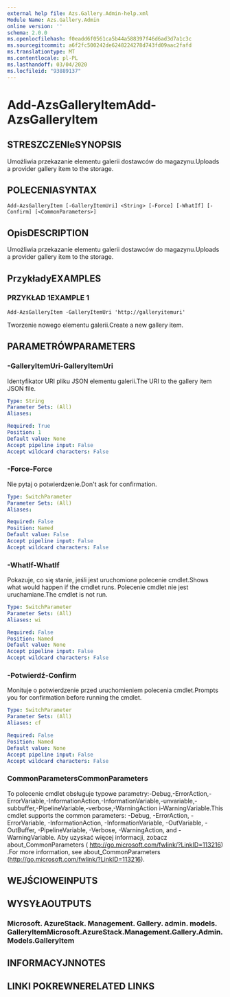 ```yaml
---
external help file: Azs.Gallery.Admin-help.xml
Module Name: Azs.Gallery.Admin
online version: ''
schema: 2.0.0
ms.openlocfilehash: f0eadd6f0561ca5b44a588397f46d6ad3d7a1c3c
ms.sourcegitcommit: a6f2fc500242de6248224278d743fd09aac2fafd
ms.translationtype: MT
ms.contentlocale: pl-PL
ms.lasthandoff: 03/04/2020
ms.locfileid: "93889137"
---
```

# <span data-ttu-id="4485f-101">Add-AzsGalleryItem</span><span class="sxs-lookup"><span data-stu-id="4485f-101">Add-AzsGalleryItem</span></span>

## <span data-ttu-id="4485f-102">STRESZCZENIe</span><span class="sxs-lookup"><span data-stu-id="4485f-102">SYNOPSIS</span></span>
<span data-ttu-id="4485f-103">Umożliwia przekazanie elementu galerii dostawców do magazynu.</span><span class="sxs-lookup"><span data-stu-id="4485f-103">Uploads a provider gallery item to the storage.</span></span>

## <span data-ttu-id="4485f-104">POLECENIA</span><span class="sxs-lookup"><span data-stu-id="4485f-104">SYNTAX</span></span>

```
Add-AzsGalleryItem [-GalleryItemUri] <String> [-Force] [-WhatIf] [-Confirm] [<CommonParameters>]
```

## <span data-ttu-id="4485f-105">Opis</span><span class="sxs-lookup"><span data-stu-id="4485f-105">DESCRIPTION</span></span>
<span data-ttu-id="4485f-106">Umożliwia przekazanie elementu galerii dostawców do magazynu.</span><span class="sxs-lookup"><span data-stu-id="4485f-106">Uploads a provider gallery item to the storage.</span></span>

## <span data-ttu-id="4485f-107">Przykłady</span><span class="sxs-lookup"><span data-stu-id="4485f-107">EXAMPLES</span></span>

### <span data-ttu-id="4485f-108">PRZYKŁAD 1</span><span class="sxs-lookup"><span data-stu-id="4485f-108">EXAMPLE 1</span></span>
```
Add-AzsGalleryItem -GalleryItemUri 'http://galleryitemuri'
```

<span data-ttu-id="4485f-109">Tworzenie nowego elementu galerii.</span><span class="sxs-lookup"><span data-stu-id="4485f-109">Create a new gallery item.</span></span>

## <span data-ttu-id="4485f-110">PARAMETRÓW</span><span class="sxs-lookup"><span data-stu-id="4485f-110">PARAMETERS</span></span>

### <span data-ttu-id="4485f-111">-GalleryItemUri</span><span class="sxs-lookup"><span data-stu-id="4485f-111">-GalleryItemUri</span></span>
<span data-ttu-id="4485f-112">Identyfikator URI pliku JSON elementu galerii.</span><span class="sxs-lookup"><span data-stu-id="4485f-112">The URI to the gallery item JSON file.</span></span>

```yaml
Type: String
Parameter Sets: (All)
Aliases:

Required: True
Position: 1
Default value: None
Accept pipeline input: False
Accept wildcard characters: False
```

### <span data-ttu-id="4485f-113">-Force</span><span class="sxs-lookup"><span data-stu-id="4485f-113">-Force</span></span>
<span data-ttu-id="4485f-114">Nie pytaj o potwierdzenie.</span><span class="sxs-lookup"><span data-stu-id="4485f-114">Don't ask for confirmation.</span></span>

```yaml
Type: SwitchParameter
Parameter Sets: (All)
Aliases:

Required: False
Position: Named
Default value: False
Accept pipeline input: False
Accept wildcard characters: False
```

### <span data-ttu-id="4485f-115">-WhatIf</span><span class="sxs-lookup"><span data-stu-id="4485f-115">-WhatIf</span></span>
<span data-ttu-id="4485f-116">Pokazuje, co się stanie, jeśli jest uruchomione polecenie cmdlet.</span><span class="sxs-lookup"><span data-stu-id="4485f-116">Shows what would happen if the cmdlet runs.</span></span>
<span data-ttu-id="4485f-117">Polecenie cmdlet nie jest uruchamiane.</span><span class="sxs-lookup"><span data-stu-id="4485f-117">The cmdlet is not run.</span></span>

```yaml
Type: SwitchParameter
Parameter Sets: (All)
Aliases: wi

Required: False
Position: Named
Default value: None
Accept pipeline input: False
Accept wildcard characters: False
```

### <span data-ttu-id="4485f-118">-Potwierdź</span><span class="sxs-lookup"><span data-stu-id="4485f-118">-Confirm</span></span>
<span data-ttu-id="4485f-119">Monituje o potwierdzenie przed uruchomieniem polecenia cmdlet.</span><span class="sxs-lookup"><span data-stu-id="4485f-119">Prompts you for confirmation before running the cmdlet.</span></span>

```yaml
Type: SwitchParameter
Parameter Sets: (All)
Aliases: cf

Required: False
Position: Named
Default value: None
Accept pipeline input: False
Accept wildcard characters: False
```

### <span data-ttu-id="4485f-120">CommonParameters</span><span class="sxs-lookup"><span data-stu-id="4485f-120">CommonParameters</span></span>
<span data-ttu-id="4485f-121">To polecenie cmdlet obsługuje typowe parametry:-Debug,-ErrorAction,-ErrorVariable,-InformationAction,-InformationVariable,-unvariable,-subbuffer,-PipelineVariable,-verbose,-WarningAction i-WarningVariable.</span><span class="sxs-lookup"><span data-stu-id="4485f-121">This cmdlet supports the common parameters: -Debug, -ErrorAction, -ErrorVariable, -InformationAction, -InformationVariable, -OutVariable, -OutBuffer, -PipelineVariable, -Verbose, -WarningAction, and -WarningVariable.</span></span> <span data-ttu-id="4485f-122">Aby uzyskać więcej informacji, zobacz about_CommonParameters ( http://go.microsoft.com/fwlink/?LinkID=113216) .</span><span class="sxs-lookup"><span data-stu-id="4485f-122">For more information, see about_CommonParameters (http://go.microsoft.com/fwlink/?LinkID=113216).</span></span>

## <span data-ttu-id="4485f-123">WEJŚCIOWE</span><span class="sxs-lookup"><span data-stu-id="4485f-123">INPUTS</span></span>

## <span data-ttu-id="4485f-124">WYSYŁA</span><span class="sxs-lookup"><span data-stu-id="4485f-124">OUTPUTS</span></span>

### <span data-ttu-id="4485f-125">Microsoft. AzureStack. Management. Gallery. admin. models. GalleryItem</span><span class="sxs-lookup"><span data-stu-id="4485f-125">Microsoft.AzureStack.Management.Gallery.Admin.Models.GalleryItem</span></span>

## <span data-ttu-id="4485f-126">INFORMACYJN</span><span class="sxs-lookup"><span data-stu-id="4485f-126">NOTES</span></span>

## <span data-ttu-id="4485f-127">LINKI POKREWNE</span><span class="sxs-lookup"><span data-stu-id="4485f-127">RELATED LINKS</span></span>
